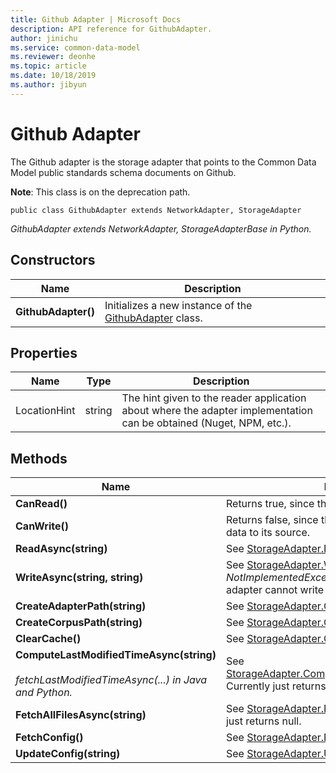 ```yaml
---
title: Github Adapter | Microsoft Docs
description: API reference for GithubAdapter.
author: jinichu
ms.service: common-data-model
ms.reviewer: deonhe 
ms.topic: article
ms.date: 10/18/2019
ms.author: jibyun
---
```


# Github Adapter

The Github adapter is the storage adapter that points to the Common Data Model public standards schema documents on Github.<br/>

**Note**: This class is on the deprecation path. 

```
public class GithubAdapter extends NetworkAdapter, StorageAdapter
```
*GithubAdapter extends NetworkAdapter, StorageAdapterBase in Python.*

## Constructors
|Name|Description|
|---|---|
|**GithubAdapter()**|Initializes a new instance of the [GithubAdapter](githubadapter.md) class.|

## Properties
|Name|Type|Description|
|---|---|---|
|LocationHint|string|The hint given to the reader application about where the adapter implementation can be obtained (Nuget, NPM, etc.).|

## Methods
|Name|Description|Return Type|
|---|---|---|
|**CanRead()**|Returns true, since the Github adapter can read data.|bool|
|**CanWrite()**|Returns false, since the Github adapter cannot write data to its source.|bool|
|**ReadAsync(string)**|See [StorageAdapter.ReadAsync(...)](storageadapter.md#methods).|Task\<string>|
|**WriteAsync(string, string)**|See [StorageAdapter.WriteAsync(...)](storageadapter.md#methods). Throws a *NotImplementedException* because the Github adapter cannot write to its source.|Task|
|**CreateAdapterPath(string)**|See [StorageAdapter.CreateAdapterPath(...)](storageadapter.md#methods).|string|
|**CreateCorpusPath(string)**|See [StorageAdapter.CreateCorpusPath(...)](storageadapter.md#methods).|string|
|**ClearCache()**|See [StorageAdapter.ClearCache()](storageadapter.md#methods).|void|
|**ComputeLastModifiedTimeAsync(string)**<br/><br/>*fetchLastModifiedTimeAsync(...) in Java and Python.*|See [StorageAdapter.ComputeLastModifiedTimeAsync(...)](storageadapter.md#methods). Currently just returns Time.Now()|Task\<DateTimeOffset?>|
|**FetchAllFilesAsync(string)**|See [StorageAdapter.FetchAllFilesAsync(...)](storageadapter.md#methods). Currently just returns null.|Task\<List\<string>>|
|**FetchConfig()**|See [StorageAdapter.FetchConfig()](storageadapter.md#methods).|string|
|**UpdateConfig(string)**|See [StorageAdapter.UpdateConfig(...)](storageadapter.md#methods).|void|

